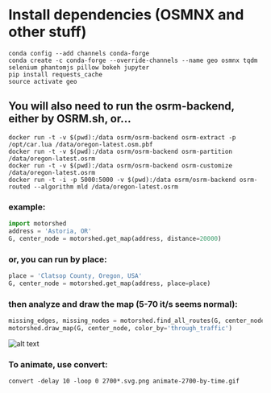 # Install dependencies (OSMNX and other stuff)

```
conda config --add channels conda-forge 
conda create -c conda-forge --override-channels --name geo osmnx tqdm selenium phantomjs pillow bokeh jupyter
pip install requests_cache
source activate geo
```

## You will also need to run the osrm-backend, either by OSRM.sh, or...
```
docker run -t -v $(pwd):/data osrm/osrm-backend osrm-extract -p /opt/car.lua /data/oregon-latest.osm.pbf
docker run -t -v $(pwd):/data osrm/osrm-backend osrm-partition /data/oregon-latest.osrm
docker run -t -v $(pwd):/data osrm/osrm-backend osrm-customize /data/oregon-latest.osrm
docker run -t -i -p 5000:5000 -v $(pwd):/data osrm/osrm-backend osrm-routed --algorithm mld /data/oregon-latest.osrm
```

### example:

```python
import motorshed
address = 'Astoria, OR'
G, center_node = motorshed.get_map(address, distance=20000)
```

### or, you can run by place:
```python
place = 'Clatsop County, Oregon, USA'
G, center_node = motorshed.get_map(address, place=place)
```


### then analyze and draw the map (5-70 it/s seems normal):
```python
missing_edges, missing_nodes = motorshed.find_all_routes(G, center_node)
motorshed.draw_map(G, center_node, color_by='through_traffic')
```

![alt text](images/Clatsop.png "Clatsop County")

### To animate, use convert:
```
convert -delay 10 -loop 0 2700*.svg.png animate-2700-by-time.gif
```